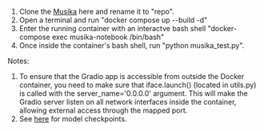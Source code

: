 1. Clone the [Musika](https://github.com/marcoppasini/musika) here and rename it to "repo".
2. Open a terminal and run "docker compose up --build -d"
3. Enter the running container with an interactve bash shell "docker-compose exec musika-notebook /bin/bash"
4. Once inside the container's bash shell, run "python musika_test.py". 

Notes:
1. To ensure that the Gradio app is accessible from outside the Docker container, you need to make sure that iface.launch() (located in utils.py) is called with the server_name='0.0.0.0' argument. This will make the Gradio server listen on all network interfaces inside the container, allowing external access through the mapped port.
2. See [here](https://huggingface.co/musika) for model checkpoints.